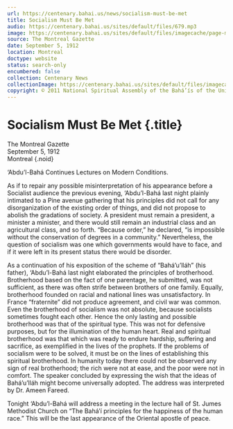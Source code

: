 ```yaml
---
url: https://centenary.bahai.us/news/socialism-must-be-met
title: Socialism Must Be Met
audio: https://centenary.bahai.us/sites/default/files/679.mp3
image: https://centenary.bahai.us/sites/default/files/imagecache/page-main-image/images/press_clippings/09-05-1912_The_Montreal_Gazette_Socialism_Must_Be_Met.png
source: The Montreal Gazette
date: September 5, 1912
location: Montreal
doctype: website
status: search-only
encumbered: false
collection: Centenary News
collectionImage: https://centenary.bahai.us/sites/default/files/imagecache/theme-image/main_image/abdulbaha-overview-small_0.jpg
copyright: © 2011 National Spiritual Assembly of the Bahá’ís of the United States
---
```



# Socialism Must Be Met {.title}

The Montreal Gazette  
September 5, 1912  
Montreal
{.noid}  



‘Abdu’l-Bahá Continues Lectures on Modern Conditions.

As if to repair any possible misinterpretation of his appearance before a Socialist audience the previous evening, ‘Abdu’l-Bahá last night plainly intimated to a Pine avenue gathering that his principles did not call for any disorganization of the existing order of things, and did not propose to abolish the gradations of society. A president must remain a president, а minister a minister, and there would still remain an industrial class and an agricultural class, and so forth. “Because order,” he declared, “is impossible without the conservation of degrees in a community.” Nevertheless, the question of socialism was one which governments would have to face, and if it were left in its present status there would be disorder.

As a continuation of his exposition of the scheme of “Bahá’u’lláh” (his father), ‘Abdu’l-Bahá last night elaborated the principles of brotherhood. Brotherhood based on the fact of one parentage, he submitted, was not sufficient, as there was often strife between brothers of one family. Equally, brotherhood founded on racial and national lines was unsatisfactory. In France “fraternite” did not produce agreement, and civil war was common. Even the brotherhood of socialism was not absolute, because socialists sometimes fought each other. Hence the only lasting and possible brotherhood was that of the spiritual type. This was not for defensive purposes, but for the illumination of the human heart. Real and spiritual brotherhood was that which was ready to endure hardship, suffering and sacrifice, as exemplified in the lives of the prophets. If the problems of socialism were to be solved, it must be on the lines of establishing this spiritual brotherhood. In humanity today there could not be observed any sign of real brotherhood; the rich were not at ease, and the poor were not in comfort. The speaker concluded by expressing the wish that the ideas of Bahá’u’lláh might become universally adopted. The address was interpreted by Dr. Ameen Fareed.

Tonight ‘Abdu’l-Bahá will address a meeting in the lecture hall of St. Jumes Methodist Church on “The Bahá’í principles for the happiness of the human race.” This will be the last appearance of the Oriental apostle of peace.